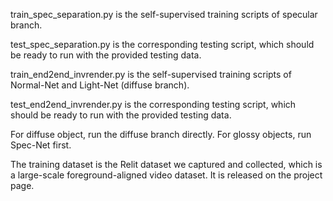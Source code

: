 train_spec_separation.py is the self-supervised training scripts of specular branch. 

test_spec_separation.py is the corresponding testing script, which should be ready to run with the provided testing data. 

train_end2end_invrender.py is the self-supervised training scripts of Normal-Net and Light-Net (diffuse branch). 

test_end2end_invrender.py is the corresponding testing script, which should be ready to run with the provided testing data. 

For diffuse object, run the diffuse branch directly. For glossy objects, run Spec-Net first. 

The training dataset is the Relit dataset we captured and collected, which is a large-scale foreground-aligned video dataset. It is released on the project page. 